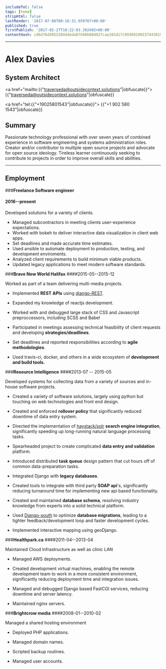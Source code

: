 ```yaml
includeToC: false
tags: [home]
stripHtml: false
lastRender: '2017-07-08T00:16:31.959767+00:00'
published: true
firstPublish: '2017-02-27T18:22:03.392492+00:00'
contentHash: cd6d76d49552044deda97640b88d027cae281d17c99369290337443019cd13ff

```
---

# Alex Davies
## System Architect
<a href="mailto:{{"traverseda@outsidecontext.solutions"|obfuscate}}">
{{"traverseda@outsidecontext.solutions"|obfuscate}}</a>

<a href="tel:{{"+19025801543"|obfuscate}}">
{{"+1 902 580 1543"|obfuscate}}</a>

## Summary

Passionate technology professional with over seven years of combined
experience in software engineering and systems administration roles. Creator
and/or contributor to multiple open source projects and advocate for open
source ideology. Tireless learner continuously seeking to contribute to
projects in order to improve overall skills and abilities.

---

## Employment

###**Freelance Software engineer**
#### 2016--present

Developed solutions for a variety of clients.

  * Managed subcontractors in meeting clients user-experience expectations.
  * Worked with bokeh to deliver interactive data visualization in client web
    apps.
  * Set deadlines and made accurate time estimates.
  * Used ansible to automate deployment to production, testing, and development enviroments.
  * Analyzed client requirements to build minimum viable products.
  * Updated legacy applications to meet modern software standards.


###**Brave New World Halifax**
####2015-05--2015-12 

Worked as part of a team delivering multi-media projects.

  * Implemented **REST APIs** using [django-REST](http://www.django-rest-framework.org/).

  * Expanded my knowledge of reactjs development.

  * Worked with and debugged large stack of CSS and Javascript preproccessors, including SCSS and Babel

  * Participated in meetings assessing technical feasibility of client requests and developing **strategies/deadlines**.

  * Set deadlines and reported responsibilities according to **agile methodologies**.

  * Used travis-ci, docker, and others in a wide ecosystem of **development and build tools.**

###**Resource Intelligence**
####2013-07 -- 2015-05 

Developed systems for collecting data from a variety of sources and in-house
software projects.

  * Created a variety of software solutions, largely using python but touching on web technologies and front end design.

  * Created and enforced **rollover policy** that significantly reduced downtime of data entry system.

  * Directed the implementation of [haystack/solr](http://haystacksearch.org/) **search engine integration**, significantly speeding up long-running natural language processing tasks.

  * Spearheaded project to create complicated **data entry and validation** platform.

  * Introduced distributed **task queue** design pattern that cut hours off of common data-preparation tasks.

  * Integrated Django with **legacy databases**.

  * Created tools to integrate with third party **SOAP api**'s, significantly reducing turnaround time for implementing new api based functionality.

  * Created and maintained **database schema**, resolving industry knowledge from experts into a solid technical platform.

  * Used [Django-south](http://south.aeracode.org/) to optimize **database migrations**, leading to a tighter feedback/development loop and faster development cycles.

  * Implemented interactive mapping using geoDjango.

###**Healthpark.ca**
####2011-04--2013-04 

Maintained Cloud Infrastructure as well as clinic LAN

  * Managed AWS deployments.

  * Created development virtual machines, enabling the remote development team to work in a more consistent environment, significantly reducing deployment time and integration issues.

  * Managed and debugged Django based FastCGI services, reducing downtime and server latency.

  * Maintained nginx servers.

###**Brightcrow media** 
####2008-01--2010-02 

Managed a shared hosting environment

  * Deployed PHP applications.

  * Managed domain names.

  * Scripted backup routines.

  * Managed user accounts.


